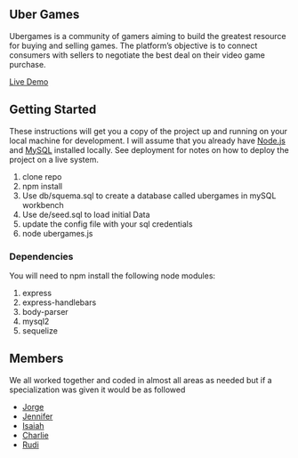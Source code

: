 ## Uber Games
Ubergames is a community of gamers aiming to build the greatest resource for buying and selling games. The platform’s objective is to connect consumers with sellers to negotiate the best deal on their video game purchase.

[Live Demo](https://ubergames.herokuapp.com/)

## Getting Started

These instructions will get you a copy of the project up and running on your local machine for development. I will assume that you already have [Node.js](https://nodejs.org/en/) and [MySQL](https://www.mysql.com/) installed locally. See deployment for notes on how to deploy the project on a live system.

1. clone repo
2. npm install
3. Use db/squema.sql to create a database called ubergames in mySQL workbench
4. Use de/seed.sql to load initial Data
4. update the config file with your sql credentials
5. node ubergames.js

### Dependencies
You will need to npm install the following node modules:

1.  express
2.  express-handlebars
4.  body-parser
5.  mysql2
6.  sequelize


## Members
 We all worked together and coded in almost all areas as needed but if a specialization was given it would be as followed
- [Jorge](https://github.com/jrgsolis) 
- [Jennifer](https://github.com/Jenniferveiga) 
- [Isaiah](https://github.com/Isaiah361) 
- [Charlie](https://github.com/cnara018) 
- [Rudi](https://github.com/rudidankk)
